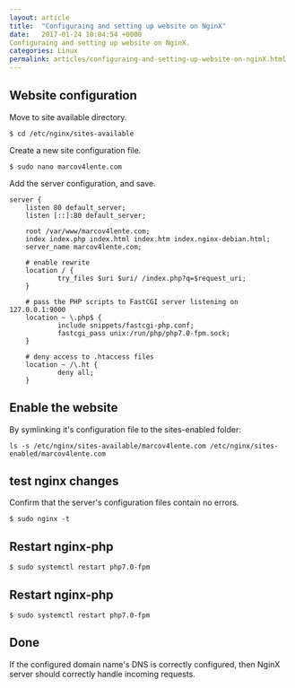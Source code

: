 ```yaml
---
layout: article
title:  "Configuraing and setting up website on NginX"
date:   2017-01-24 10:04:54 +0000
Configuraing and setting up website on NginX.
categories: Linux
permalink: articles/configuraing-and-setting-up-website-on-nginX.html
---
```

## Website configuration
Move to site available directory.
```
$ cd /etc/nginx/sites-available
```

Create a new site configuration file.
```
$ sudo nano marcov4lente.com
```

Add the server configuration, and save.
```
server {
    listen 80 default_server;
    listen [::]:80 default_server;

    root /var/www/marcov4lente.com;
    index index.php index.html index.htm index.nginx-debian.html;
    server_name marcov4lente.com;

    # enable rewrite
    location / {
            try_files $uri $uri/ /index.php?q=$request_uri;
    }

    # pass the PHP scripts to FastCGI server listening on 127.0.0.1:9000
    location ~ \.php$ {
            include snippets/fastcgi-php.conf;
            fastcgi_pass unix:/run/php/php7.0-fpm.sock;
    }

    # deny access to .htaccess files
    location ~ /\.ht {
            deny all;
    }

```

## Enable the website
By symlinking it's configuration file to the sites-enabled folder:
```
ls -s /etc/nginx/sites-available/marcov4lente.com /etc/nginx/sites-enabled/marcov4lente.com
```

## test nginx changes
Confirm that the server's configuration files contain no errors.
```
$ sudo nginx -t
```

## Restart nginx-php
```
$ sudo systemctl restart php7.0-fpm
```

## Restart nginx-php
```
$ sudo systemctl restart php7.0-fpm
```

## Done
If the configured domain name's DNS is correctly configured, then NginX server should correctly handle incoming requests.
